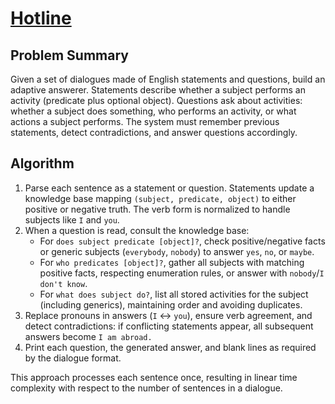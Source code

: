 # [Hotline](https://www.spoj.com/problems/HOTLINE/)

## Problem Summary
Given a set of dialogues made of English statements and questions, build an adaptive answerer. Statements describe whether a subject performs an activity (predicate plus optional object). Questions ask about activities: whether a subject does something, who performs an activity, or what actions a subject performs. The system must remember previous statements, detect contradictions, and answer questions accordingly.

## Algorithm
1. Parse each sentence as a statement or question. Statements update a knowledge base mapping `(subject, predicate, object)` to either positive or negative truth. The verb form is normalized to handle subjects like `I` and `you`.
2. When a question is read, consult the knowledge base:
   - For `does subject predicate [object]?`, check positive/negative facts or generic subjects (`everybody`, `nobody`) to answer `yes`, `no`, or `maybe`.
   - For `who predicates [object]?`, gather all subjects with matching positive facts, respecting enumeration rules, or answer with `nobody`/`I don't know`.
   - For `what does subject do?`, list all stored activities for the subject (including generics), maintaining order and avoiding duplicates.
3. Replace pronouns in answers (`I` ↔ `you`), ensure verb agreement, and detect contradictions: if conflicting statements appear, all subsequent answers become `I am abroad.`
4. Print each question, the generated answer, and blank lines as required by the dialogue format.

This approach processes each sentence once, resulting in linear time complexity with respect to the number of sentences in a dialogue.
